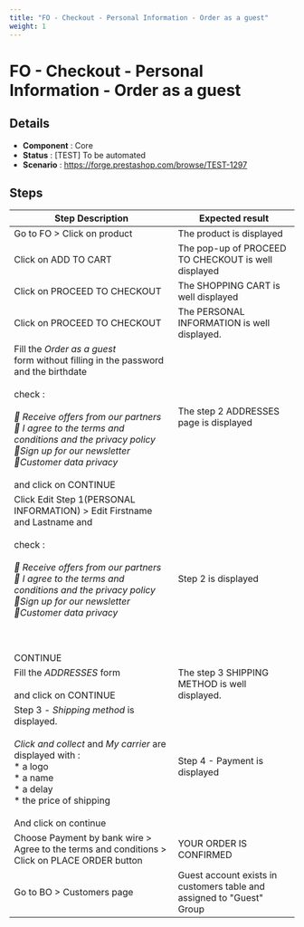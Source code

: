 ```yaml
---
title: "FO - Checkout - Personal Information - Order as a guest"
weight: 1
---
```


# FO - Checkout - Personal Information - Order as a guest
## Details
* **Component** : Core
* **Status** : [TEST] To be automated
* **Scenario** : https://forge.prestashop.com/browse/TEST-1297

## Steps
| Step Description | Expected result |
| ----- | ----- |
| Go to FO > Click on product | The product is displayed |
| Click on ADD TO CART | The pop-up of PROCEED TO CHECKOUT is well displayed |
| Click on PROCEED TO CHECKOUT | The SHOPPING CART is well displayed |
| Click on PROCEED TO CHECKOUT | The PERSONAL INFORMATION is well displayed. |
| Fill the *Order as a guest* form without filling in the password and the birthdate<br><br>check :<br><br>_ Receive offers from our partners_<br>_ I agree to the terms and conditions and the privacy policy_<br>_Sign up for our newsletter_<br>_Customer data privacy_<br><br>and click on CONTINUE | The step 2 ADDRESSES page is displayed |
| Click Edit Step 1(PERSONAL INFORMATION) > Edit Firstname and Lastname and<br><br>check :<br><br>_ Receive offers from our partners_<br>_ I agree to the terms and conditions and the privacy policy_<br>_Sign up for our newsletter_<br>_Customer data privacy_<br><br> <br><br>CONTINUE | Step 2 is displayed |
| Fill the *ADDRESSES* form<br><br>and click on CONTINUE | The step 3 SHIPPING METHOD is well displayed. |
| Step 3 - *Shipping method* is displayed.<br><br>_Click and collect_ and _My carrier_ are displayed with :<br> * a logo<br> * a name<br> * a delay<br> * the price of shipping<br><br>And click on continue | Step 4 - Payment is displayed |
| Choose Payment by bank wire > Agree to the terms and conditions > Click on PLACE ORDER button | YOUR ORDER IS CONFIRMED |
| Go to BO > Customers page | Guest account exists in customers table and assigned to "Guest" Group |
